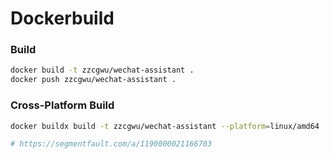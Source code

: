 # Dockerbuild

### Build

``` bash
docker build -t zzcgwu/wechat-assistant .
docker push zzcgwu/wechat-assistant .
```

### Cross-Platform Build

``` bash
docker buildx build -t zzcgwu/wechat-assistant --platform=linux/amd64 .

# https://segmentfault.com/a/1190000021166703
```
